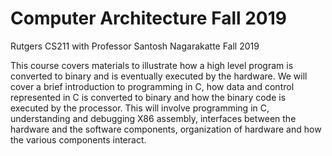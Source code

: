 # Computer Architecture Fall 2019
Rutgers CS211 with Professor Santosh Nagarakatte Fall 2019

This course covers materials to illustrate how a high level program is converted to binary and is eventually executed by the hardware. We will cover a brief introduction to programming in C, how data and control represented in C is converted to binary and how the binary code is executed by the processor. This will involve programming in C, understanding and debugging X86 assembly, interfaces between the hardware and the software components, organization of hardware and how the various components interact.
